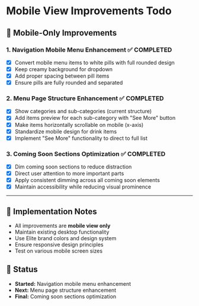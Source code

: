 # Mobile View Improvements Todo

## 🎯 **Mobile-Only Improvements**

### **1. Navigation Mobile Menu Enhancement** ✅ **COMPLETED**
- [x] Convert mobile menu items to white pills with full rounded design
- [x] Keep creamy background for dropdown
- [x] Add proper spacing between pill items
- [x] Ensure pills are fully rounded and separated

### **2. Menu Page Structure Enhancement** ✅ **COMPLETED**
- [x] Show categories and sub-categories (current structure)
- [x] Add items preview for each sub-category with "See More" button
- [x] Make items horizontally scrollable on mobile (x-axis)
- [x] Standardize mobile design for drink items
- [x] Implement "See More" functionality to direct to full list

### **3. Coming Soon Sections Optimization** ✅ **COMPLETED**
- [x] Dim coming soon sections to reduce distraction
- [x] Direct user attention to more important parts
- [x] Apply consistent dimming across all coming soon elements
- [x] Maintain accessibility while reducing visual prominence

---

## 📝 **Implementation Notes**
- All improvements are **mobile view only**
- Maintain existing desktop functionality
- Use Elite brand colors and design system
- Ensure responsive design principles
- Test on various mobile screen sizes

## 🚀 **Status**
- **Started:** Navigation mobile menu enhancement
- **Next:** Menu page structure enhancement
- **Final:** Coming soon sections optimization 